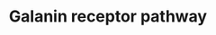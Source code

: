 ---
annotations:
- id: DOID:863
  type: Disease Ontology
  value: nervous system disease
- id: PW:0000003
  parent: signaling pathway
  type: Pathway Ontology
  value: signaling pathway
authors:
- Keshav
- Khanspers
- Mkutmon
citedin:
- link: PMC7990979
description: Galanin, a 29-30 amino acid neuropeptide named to be so, as a glycine
  residue occupies the position at N-terminal and an alanine residue at C-terminal.
  Galanin is expressed in the central and peripheral nervous systems in mammalian
  species. The galanin family of peptides includes ‘GMAP’ (Gaalanin- Message associated
  peptide), ‘GALP’ (Galanin-like Peptide), and its splice variant ‘Alarin’ along with
  Galanin. There are three known G-protein coupled receptor subtypes of Galanin, namely,
  GALR1, GALR2, and GALR3. Galaninergic signaling is predominantly inhibitory which
  mainly involves MAPK, AKT, AC pathways Galanin peptides have a wide range of non-neuronal
  functions as well as classic neuromodulatory roles, therefore it is recommended
  to consider as regulatory peptides. Galanin in general is associated with several
  biological functions such as arousal and sleep regulation, nociception, learning,
  inflammation, feeding, and neuroendocrine regulation. It is also implicated in diseases
  like Alzheimer’s, depression, epilepsy, mood disorders, stress, anxiety, diabetes
  mellitus, and chronic pain.  The creation of this pathway is described in [https://pubmed.ncbi.nlm.nih.gov/33136286/
  Gopalakrishnan et al.]
last-edited: 2020-11-20
ndex: 38ee4b4f-8b74-11eb-9e72-0ac135e8bacf
organisms:
- Homo sapiens
redirect_from:
- /index.php/Pathway:WP4970
- /instance/WP4970
- /instance/WP4970_rr113773
revision: r113773
schema-jsonld:
- '@context': https://schema.org/
  '@id': https://wikipathways.github.io/pathways/WP4970.html
  '@type': Dataset
  creator:
    '@type': Organization
    name: WikiPathways
  description: Galanin, a 29-30 amino acid neuropeptide named to be so, as a glycine
    residue occupies the position at N-terminal and an alanine residue at C-terminal.
    Galanin is expressed in the central and peripheral nervous systems in mammalian
    species. The galanin family of peptides includes ‘GMAP’ (Gaalanin- Message associated
    peptide), ‘GALP’ (Galanin-like Peptide), and its splice variant ‘Alarin’ along
    with Galanin. There are three known G-protein coupled receptor subtypes of Galanin,
    namely, GALR1, GALR2, and GALR3. Galaninergic signaling is predominantly inhibitory
    which mainly involves MAPK, AKT, AC pathways Galanin peptides have a wide range
    of non-neuronal functions as well as classic neuromodulatory roles, therefore
    it is recommended to consider as regulatory peptides. Galanin in general is associated
    with several biological functions such as arousal and sleep regulation, nociception,
    learning, inflammation, feeding, and neuroendocrine regulation. It is also implicated
    in diseases like Alzheimer’s, depression, epilepsy, mood disorders, stress, anxiety,
    diabetes mellitus, and chronic pain.  The creation of this pathway is described
    in [https://pubmed.ncbi.nlm.nih.gov/33136286/ Gopalakrishnan et al.]
  keywords:
  - ADIPOQ
  - BCL2L11
  - CDKN1A
  - CDKN1B
  - CDKN1C
  - CREB1
  - CRP
  - FOS
  - IL6
  - INS
  - POMC
  - PPARG
  - SLC2A4
  - VAMP2
  - VEGFA
  - YAP1
  license: CC0
  name: Galanin receptor pathway
seo: CreativeWork
title: Galanin receptor pathway
wpid: WP4970
---